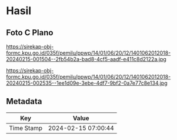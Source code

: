 # Hasil

## Foto C Plano

https://sirekap-obj-formc.kpu.go.id/035f/pemilu/ppwp/14/01/06/20/12/1401062012018-20240215-001504--2fb54b2a-bad8-4cf5-aadf-e411c8d2122a.jpg

https://sirekap-obj-formc.kpu.go.id/035f/pemilu/ppwp/14/01/06/20/12/1401062012018-20240215-002535--1ee1d09e-3ebe-4df7-9bf2-0a7e77c8e134.jpg


## Metadata

| Key        | Value               |
| ---------- | ------------------- |
| Time Stamp | 2024-02-15 07:00:44 |



